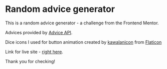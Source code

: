 # Random advice generator

This is a random advice generator - a challenge from the Frontend Mentor.

Advices provided by [Advice API](https://api.adviceslip.com/).

Dice icons I used for button animation created by [kawalanicon](https://www.flaticon.com/packs/sport-glyph-v2-15066081) from [Flaticon](https://www.flaticon.com)

Link for live site - [right here](https://alex-archer-i.github.io/advice-app/).

Thank you for checking!